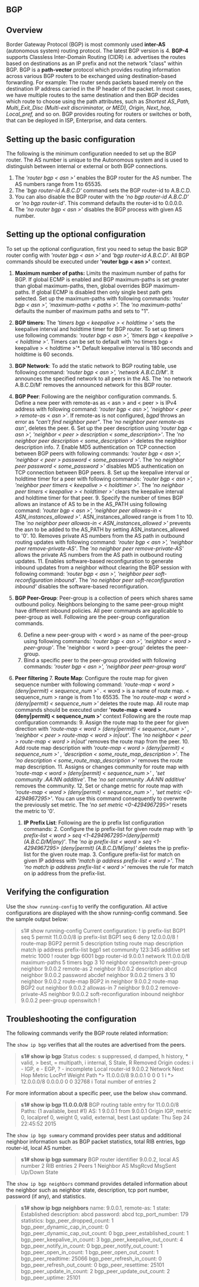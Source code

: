 ## BGP ##

## Overview ##
Border Gateway Protocol (BGP) is most commonly used **inter-AS** (autonomous system) routing protocol. The latest BGP version is 4. **BGP-4** supports Classless Inter-Domain Routing (CIDR) i.e. advertises the routes based on destinations as an IP prefix and not the network "class" within BGP.
BGP is a **path-vector** protocol which provides routing information across various BGP routers to be exchanged using destination-based forwarding. For example: The router sends packets based merely on the destination IP address carried in the IP header of the packet. In most cases, we have multiple routes to the same destination and then BGP decides which route to choose using the path attributes, such as *Shortest AS_Path, Multi_Exit_Disc (Multi-exit discriminator, or MED), Origin, Next_hop, Local_pref,* and so on.
BGP provides routing for routers or switches or both, that can be deployed in ISP, Enterprise, and data centers.

## Setting up the basic configuration ##
The following is the minimum configuration needed to set up the BGP router. The AS number is unique to the Autonomous system and is used to distinguish between internal or external or both BGP connections.

 1. The *'router bgp < asn >'* enables the BGP router for the AS number. The AS numbers range from 1 to 65535.
 2. The *'bgp router-id A.B.C.D'* command sets the BGP router-id to A.B.C.D.
 3. You can also disable the BGP router with the *'no bgp router-id A.B.C.D'* or *'no bgp router-id'*. This command defaults the router-id to 0.0.0.0.
 4. The *'no router bgp < asn >'* disables the BGP process with given AS number.

## Setting up the optional configuration ##
To set up the optional configuration, first you need to setup the basic BGP router config with *'router bgp < asn >'*  and  *'bgp router-id A.B.C.D'*. All BGP commands should be executed under **'router bgp < asn >'** context.

 1. **Maximum number of paths:** Limits the maximum number of paths for BGP. If global ECMP is enabled and BGP maximum-paths is set greater than global maximum-paths, then, global overrides BGP maximum-paths. If global ECMP is disabled then only single best path gets selected. Set up the maximum-paths with following commands: *'router bgp < asn >', 'maximum-paths < paths >'.* The *'no maximum-paths'* defaults the number of maximum paths and sets to "1".

 2. **BGP timers:** The *'timers bgp < keepalive > < holdtime >'* sets the keepalive interval and holdtime timer for BGP router.  To set up timers use following commands: *'router bgp < asn >', 'timers bgp < keepalive > < holdtime >'*. Timers can be set to default with 'no timers bgp < keepalive > < holdtime >'*. Default keepalive interval is 180 seconds and holdtime is 60 seconds.

 3. **BGP Network**: To add the static network to BGP routing table, use following command: *'router bgp < asn >', 'network A.B.C.D/M'*. It announces the specified network to all peers in the AS. The 'no network A.B.C.D/M' removes the announced network for this BGP router.

 4. **BGP Peer**: Following  are the neighbor configuration commands.
	 5. Define a new peer with remote-as as < asn > and < peer > is IPv4 address with following command: *'router bgp < asn >',  'neighbor < peer > remote-as < asn >'*. If remote-as is not configured, *bgpd* throws an error as *"can’t find neighbor peer"*. The *'no neighbor peer remote-as asn'*, deletes the peer.
	 6. Set up the peer description using *'router bgp < asn >', 'neighbor < peer > description < some_description>'*. The *'no  neighbor peer description < some_description >'* deletes the neighbor description info.
	 7. Enable MD5 authentication on TCP connection between BGP peers with following commands: *'router bgp < asn >', 'neighbor < peer > password < some_password >'*. The *'no neighbor peer password < some_password >'* disables MD5 authentication on TCP connection between BGP peers.
	 8. Set up the keepalive interval or holdtime timer for a peer with following commands:  *'router bgp < asn >', 'neighbor peer timers < keepalive > < holdtimer >'*. The *'no neighbor peer timers < keepalive > < holdtimer >'* clears the keepalive interval and holdtime timer for that peer.
	 9. Specify the number of times BGP allows an instance of AS to be in the AS_PATH using following command: *'router bgp < asn >', 'neighbor peer allowas-in < ASN_instances_allowed >'*. ASN_instances_allowed range is from 1 to 10. The *'no neighbor peer allowas-in < ASN_instances_allowed >'* prevents the asn to be added to the AS_PATH by setting ASN_instances_allowed to '0'.
	 10. Removes private AS numbers from the AS path in outbound routing updates with following command: *'router bgp < asn >', 'neighbor peer remove-private-AS'*.  The *'no neighbor peer remove-private-AS'* allows the private AS numbers from the AS path in outbound routing updates.
	 11. Enables software-based reconfiguration to generate inbound updates from a neighbor without clearing the BGP session with following command: *'router bgp < asn >', 'neighbor peer soft-reconfiguration inbound'*. The *'no neighbor peer soft-reconfiguration inbound'* disables the software-based reconfiguration.

 5. **BGP Peer-Group**: Peer-group is a collection of peers which shares same outbound policy. Neighbors belonging to the same peer-group might have different inbound policies. All peer commands are applicable to peer-group as well. Following  are the peer-group configuration commands.

	 6. Define a new peer-group with < word > as name of the peer-group using following commands: *'router bgp < asn >', 'neighbor < word > peer-group'*. The 'neighbor < word > peer-group' deletes the peer-group.
	 7. Bind a specific peer to the peer-group provided with following commands: *'router bgp < asn >', 'neighbor peer peer-group word'*

 6. **Peer filtering**
	 7. **Route Map**: Configure the route map for given sequence number with following command: *'route-map < word > (deny|permit) < sequence_num >'* . < word > is a name of route map. < sequence_num > range is from 1 to 65535. The *'no route-map < word > (deny|permit) < sequence_num >'* deletes the route map. All route map commands should be executed under **'route-map < word > (deny|permit) < sequence_num >'** context Following are the route map configuration commands:
		 9. Assign the route map to the peer for given direction with *'route-map < word > (deny|permit) < sequence_num >'* , *'neighbor < peer > route-map < word > in|out'*. The *'no neighbor < peer > route-map < word > in|out'* removes the route map from the peer.
		 10. Add route map description with *'route-map < word > (deny|permit) < sequence_num >'* , *'description < some_route_map_description >'*. The *'no description < some_route_map_description >'* removes the route map description.
		 11. Assigns or changes community for route map with *'route-map < word > (deny|permit) < sequence_num >'* , *'set community .AA:NN additive'*. The *'no set community .AA:NN additive'* removes the community.
		 12. Set or change metric for route map with *'route-map < word > (deny|permit) < sequence_num >'* , *'set metric <0-4294967295>'*. You can use this command consequently to overwrite the previously set metric. The *'no set metric <0-4294967295>'* resets the metric to '0'.
	 1. **IP Prefix List**: Following are the ip prefix list configuration commands:
		 2. Configure the ip prefix-list for given route map with *'ip prefix-list < word > seq <1-4294967295>(deny|permit) (A.B.C.D/M|any)'*. The *'no ip prefix-list < word > seq <1-4294967295> (deny|permit) (A.B.C.D/M|any)'* deletes the ip prefix-list for the given route map.
		 3. Configure prefix-list for match on given IP address with *'match ip address prefix-list < word >'*. The *'no match ip address prefix-list < word >'* removes the rule for match on ip address from the prefix-list.

## Verifying the configuration ##
Use the `show running-config` to verify the configuration. All active configurations are displayed with the show running-config command. See the sample output below:

> s1# show running-config
> Current configuration:
!
ip prefix-list BGP1 seq 5 permit 11.0.0.0/8
ip prefix-list BGP1 seq 6 deny 12.0.0.0/8
!
route-map BGP2 permit 5
     description tsting route map description
     match ip address prefix-list bgp1
     set community 123:345 additive
     set metric 1000
!
router bgp 6001
     bgp router-id 9.0.0.1
     network 11.0.0.0/8
     maximum-paths 5
     timers bgp 3 10
     neighbor openswitch peer-group
     neighbor 9.0.0.2 remote-as 2
     neighbor 9.0.0.2 description abcd
     neighbor 9.0.0.2 password abcdef
     neighbor 9.0.0.2 timers 3 10
     neighbor 9.0.0.2 route-map BGP2 in
     neighbor 9.0.0.2 route-map BGP2 out
     neighbor 9.0.0.2 allowas-in 7
     neighbor 9.0.0.2 remove-private-AS
     neighbor 9.0.0.2 soft-reconfiguration inbound
     neighbor 9.0.0.2 peer-group openswitch
!

## Troubleshooting the configuration ##

The following commands verify the BGP route related information:

The `show ip bgp` verifies that all the routes are advertised from the peers.
> **s1# show ip bgp**
Status codes: s suppressed, d damped, h history, * valid, > best, = multipath,
              i internal, S Stale, R Removed
Origin codes: i - IGP, e - EGP, ? - incomplete
Local router-id 9.0.0.2
   Network           Next Hop            Metric LocPrf Weight Path
*> 11.0.0.0/8       9.0.0.1                  0      0      0 1 i
*> 12.0.0.0/8       0.0.0.0                  0      0  32768  i
Total number of entries 2

For more information about a specific peer, use the below `show` command.
> **s1# show ip bgp 11.0.0.0/8**
BGP routing table entry for 11.0.0.0/8
Paths: (1 available, best #1)
AS: 1
    9.0.0.1 from 9.0.0.1
      Origin IGP, metric 0, localpref 0, weight 0, valid, external, best
      Last update: Thu Sep 24 22:45:52 2015

The `show ip bgp summary` command provides peer status and additional neighbor information such as BGP packet statistics, total RIB entries, bgp router-id, local AS number.

>**s1# show ip bgp summary**
BGP router identifier 9.0.0.2, local AS number 2
RIB entries 2
Peers 1
Neighbor             AS MsgRcvd MsgSent Up/Down  State

The `show ip bgp neighbors` command provides detailed information about the neighbor such as neighbor state, description, tcp port number, password (if any), and statistics.

> **s1# show ip bgp neighbors**
  name: 9.0.0.1, remote-as: 1
    state: Established
    description: abcd
    password: abcd
    tcp_port_number: 179
    statistics:
       bgp_peer_dropped_count: 1
       bgp_peer_dynamic_cap_in_count: 0
       bgp_peer_dynamic_cap_out_count: 0
       bgp_peer_established_count: 1
       bgp_peer_keepalive_in_count: 3
       bgp_peer_keepalive_out_count: 4
       bgp_peer_notify_in_count: 0
       bgp_peer_notify_out_count: 1
       bgp_peer_open_in_count: 1
       bgp_peer_open_out_count: 1
       bgp_peer_readtime: 25066
       bgp_peer_refresh_in_count: 0
       bgp_peer_refresh_out_count: 0
       bgp_peer_resettime: 25101
       bgp_peer_update_in_count: 2
       bgp_peer_update_out_count: 2
       bgp_peer_uptime: 25101

